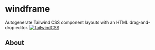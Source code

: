 # windframe
 Autogenerate Tailwind CSS component layouts with an HTML drag-and-drop editor.
[![TailwindCSS](https://img.shields.io/badge/Tailwind%20CSS-%2338B2AC.svg?logo=tailwind-css&logoColor=white)](#)

## About